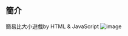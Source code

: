 ## 簡介

簡易比大小遊戲by HTML & JavaScript
![image](https://github.com/NAre3/Gambling/assets/62021701/f865f07e-3065-4858-a039-9dc1a7dde675)
